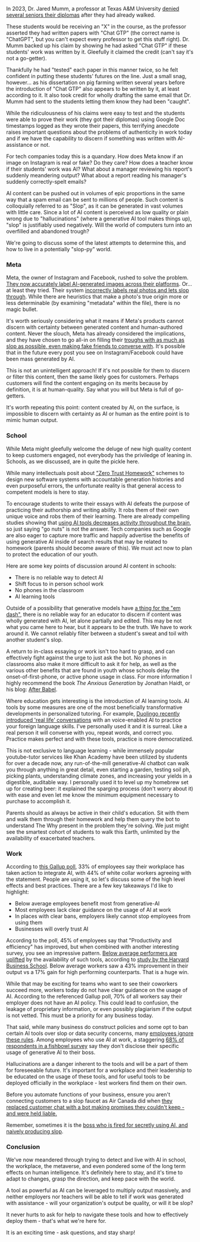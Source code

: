 In 2023, Dr. Jared Mumm, a professor at Texas A&M University [denied several seniors their diplomas](https://www.rollingstone.com/culture/culture-features/texas-am-chatgpt-ai-professor-flunks-students-false-claims-1234736601/) after they had already walked.

These students would be receiving an "X" in the course, as the professor asserted they had written papers with "Chat GTP" (the correct name is "ChatGPT", but you can't expect every professor to get this stuff right). Dr. Mumm backed up his claim by showing he had asked "Chat GTP" if these students' work was written by it. Gleefully it claimed the credit (can't say it's not a go-getter). 

Thankfully he had "tested" each paper in this manner twice, so he felt confident in putting these students' futures on the line. Just a small snag, however... as his dissertation on pig farming written several years before the introduction of "Chat GTP" also appears to be written by it, at least according to it. It also took credit for wholly drafting the same email that Dr. Mumm had sent to the students letting them know they had been "caught".

While the ridiculousness of his claims were easy to test and the students were able to prove their work (they got their diplomas) using Google Doc timestamps logged as they wrote their papers, this terrifying anecdote raises important questions about the problems of authenticity in work today and if we have the capability to discern if something was written with AI-assistance or not.

For tech companies today this is a quandary. How does Meta know if an image on Instagram is real or fake? Do they care? How does a teacher know if their students' work was AI? What about a manager reviewing his report's suddenly meandering output? What about a report reading his manager's suddenly correctly-spelt emails?

AI content can be pushed out in volumes of epic proportions in the same way that a spam email can be sent to millions of people. Such content is colloquially referred to as "Slop", as it can be generated in vast volumes with little care. Since a lot of AI content is perceived as low quality or plain wrong due to "hallucinations" (where a generative AI tool makes things up), "slop" is justifiably used negatively. Will the world of computers turn into an overfilled and abandoned trough?

We're going to discuss some of the latest attempts to determine this, and how to live in a potentially "slop-py" world. 

### Meta

Meta, the owner of Instagram and Facebook, rushed to solve the problem. [They now accurately label AI-generated images across their platforms](https://about.fb.com/news/2024/02/labeling-ai-generated-images-on-facebook-instagram-and-threads/). Or... at least they tried. Their system [incorrectly labels real photos and lets slop through](https://www.techradar.com/cameras/photography/instagram-is-tagging-real-photos-as-made-with-ai-and-photographers-arent-happy). While there are heuristics that make a photo's true origin more or less determinable (by examining "metadata" within the file), there is no magic bullet. 

It's worth seriously considering what it means if Meta's products cannot discern with certainty between generated content and human-authored content. Never the slouch, Meta has already considered the implications, and they have chosen to go all-in on filling their [troughs with as much as slop as possible, even making fake friends to converse with](https://www.wsj.com/tech/ai/mark-zuckerberg-ai-digital-future-0bb04de7?gaa_at=eafs&gaa_n=ASWzDAhDpTQCsAOr-WioewDjnwS3nXEg2UejWsUPxXr2Md9CW35SSLJBI3_zEAF82wQ%3D&gaa_ts=687ade2a&gaa_sig=nJF7u5zhILB7BybJa4LLLJ5fGyDzEcpG77VYPaqyzPpVePLMq67B-YnWJn4N0jXDDVPyW6GuxO0coslDuLw1FQ%3D%3D). It's possible that in the future every post you see on Instagram/Facebook could have been mass generated by AI.

This is not an unintelligent approach! If it's not possible for them to discern or filter this content, then the same likely goes for customers. Perhaps customers will find the content engaging on its merits because by definition, it is at human-quality. Say what you will but Meta is full of go-getters.

It's worth repeating this point: content created by AI, on the surface, is impossible to discern with certainty as AI or human as the entire point is to mimic human output.

### School
While Meta might gleefully welcome the deluge of new high quality content to keep customers engaged, not everybody has the priviledge of leaning in. Schools, as we discussed, are in quite the pickle here.

While many intellectuals posit about ["Zero Trust Homework"](https://stratechery.com/2022/ai-homework/#Zero_Trust_Homework) schemes to design new software systems with accountable generation histories and even purposeful errors, the unfortunate reality is that general access to competent models is here to stay.

To encourage students to write their essays with AI defeats the purpose of practicing their authorship and writing ability. It robs them of their own unique voice and robs them of their learning. There are already compelling studies showing that [using AI tools decreases activity throughout the brain](https://time.com/7295195/ai-chatgpt-google-learning-school/), so just saying "go nuts" is not the answer. Tech companies such as Google are also eager to capture more traffic and happily advertise the benefits of using generative AI inside of search results that may be related to homework (parents should become aware of this). We must act now to plan to protect the education of our youth.

Here are some key points of discussion around AI content in schools:

* There is no reliable way to detect AI
* Shift focus to in person school work
* No phones in the classroom
* AI learning tools

Outside of a possibility that generative models have [a thing for the "em dash"](https://www.washingtonpost.com/technology/2025/04/09/ai-em-dash-writing-punctuation-chatgpt/), there is no reliable way for an educator to discern if content was wholly generated with AI, let alone partially and edited. This may be not what you came here to hear, but it appears to be the truth. We have to work around it. We cannot reliably filter between a student's sweat and toil with another student's slop.

A return to in-class essaying or work isn't too hard to grasp, and can effectively fight against the urge to just ask the bot. No phones in classrooms also make it more difficult to ask it for help, as well as the various other benefits that are found in youth whose schools delay the onset-of-first-phone, or active phone usage in class. For more information I highly recommend the book _The Anxious Generation_ by Jonathan Haidt, or his blog: [After Babel](https://www.afterbabel.com/).

Where education gets interesting is the introduction of AI learning tools. AI tools by some measures are one of the most beneficially transformative developments in personalized tutoring. For example, [Duolingo recently introduced 'real life' conversations](https://blog.duolingo.com/video-call/) with an voice-enabled AI to practice your foreign language skills. I've personally used it and it is surreal. Like a real person it will converse with you, repeat words, and correct you. Practice makes perfect and with these tools, practice is more democratized.

This is not exclusive to language learning - while immensely popular youtube-tutor services like Khan Academy have been utilized by students for over a decade now, any run-of-the-mill generative-AI chatbot can walk you through anything in great detail, even starting a garden, testing soil ph, picking plants, understanding climate zones, and increasing your yields in a digestible, auditable way. I personally used it to level up my homebrew set up for creating beer: it explained the sparging process (don't worry about it) with ease and even let me know the minimum equipment necessary to purchase to accomplish it.

Parents should as always be active in their child's education. Sit with them and walk them through their homework and help them query the bot to understand The Why present in the problem they're solving. We just might see the smartest cohort of students to walk this Earth, unlimited by the availability of exacerbated teachers.

### Work
According to [this Gallup poll](https://www.gallup.com/workplace/651203/workplace-answering-big-questions.aspx), 33% of employees say their workplace has taken action to integrate AI, with 44% of white collar workers agreeing with the statement. People are using it, so let's discuss some of the high level effects and best practices. There are a few key takeaways I'd like to highlight:

* Below average employees benefit most from generative-AI
* Most employees lack clear guidance on the usage of AI at work
* In places with clear bans, employers likely cannot stop employees from using them
* Businesses will overly trust AI

According to the poll, 45% of employees say that "Productivity and efficiency" has improved, but when combined with another interesting survey, you see an impressive pattern. [Below average performers are uplifted](https://www.ethicallyalignedai.com/post/below-average-workers-will-benefit-the-most-from-using-ai) by the availability of such tools, according to [study by the Harvard Business School](https://www.hbs.edu/faculty/Pages/item.aspx?num=64700). Below average workers saw a 43% improvement in their output vs a 17% gain for high performing counterparts. That is a huge win.

While that may be exciting for teams who want to see their coworkers succeed more, workers today do not have clear guidance on the usage of AI. According to the referenced Gallup poll, 70% of all workers say their employer does not have an AI policy. This could lead to confusion, the leakage of proprietary information, or even possibly plagiarism if the output is not vetted. This must be a priority for any business today.

That said, while many business do construct policies and some opt to ban certain AI tools over slop or data security concerns, many [employees ignore these rules](https://www.welcometothejungle.com/en/articles/using-ai-secretly-at-work). Among employees who use AI at work, a staggering [68% of respondents in a fishbowl survey](https://blogs.blackberry.com/en/2025/02/blackberry-milestone-road-ahead) say they don't disclose their specific usage of generative AI to their boss. 

Hallucinations are a danger inherent to the tools and will be a part of them for foreseeable future. It's important for a workplace and their leadership to be educated on the usage of these tools, and for useful tools to be deployed officially in the workplace - lest workers find them on their own. 

Before you automate functions of your business, ensure you aren't connecting customers to a slop faucet as Air Canada did when [they replaced customer chat with a bot making promises they couldn't keep - and were held liable.](https://www.bbc.com/travel/article/20240222-air-canada-chatbot-misinformation-what-travellers-should-know)

Remember, sometimes it is the [boss who is fired for secretly using AI, and naively producing slop](https://www.cnn.com/2023/12/11/media/sports-illustrated-ai-articles-ceo/index.html).

### Conclusion
We've now meandered through trying to detect and live with AI in school, the workplace, the metaverse, and even pondered some of the long term effects on human intelligence. It's definitely here to stay, and it's time to adapt to changes, grasp the direction, and keep pace with the world.

A tool as powerful as AI can be leveraged to multiply output massively, and neither employers nor teachers will be able to tell if work was generated with assistance - will your organization's output be quality, or will it be slop?

It never hurts to ask for help to navigate these tools and how to effectively deploy them - that's what we're here for.

It is an exciting time - ask questions, and stay sharp!
